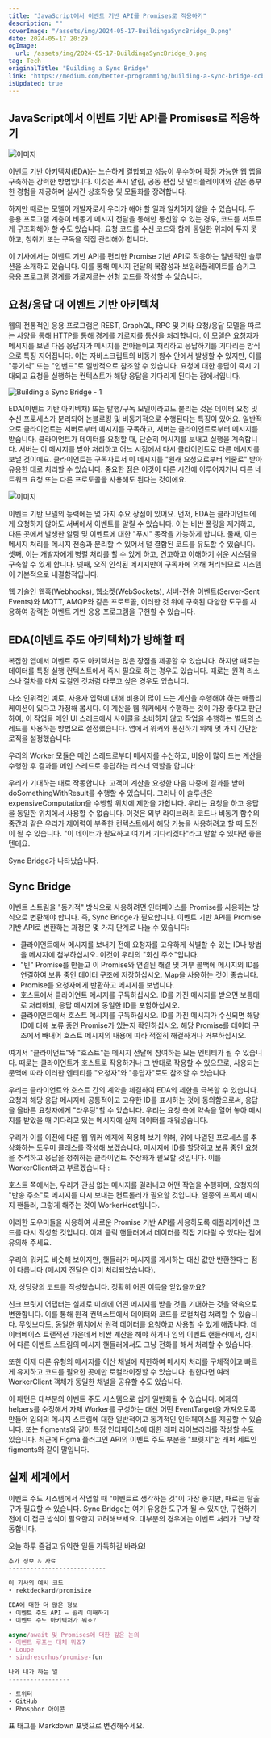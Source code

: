 ```yaml
---
title: "JavaScript에서 이벤트 기반 API를 Promises로 적용하기"
description: ""
coverImage: "/assets/img/2024-05-17-BuildingaSyncBridge_0.png"
date: 2024-05-17 20:29
ogImage: 
  url: /assets/img/2024-05-17-BuildingaSyncBridge_0.png
tag: Tech
originalTitle: "Building a Sync Bridge"
link: "https://medium.com/better-programming/building-a-sync-bridge-ccbd9fd920b5"
isUpdated: true
---
```





## JavaScript에서 이벤트 기반 API를 Promises로 적응하기

![이미지](/assets/img/2024-05-17-BuildingaSyncBridge_0.png)

이벤트 기반 아키텍처(EDA)는 느슨하게 결합되고 성능이 우수하며 확장 가능한 웹 앱을 구축하는 강력한 방법입니다. 이것은 푸시 알림, 공동 편집 및 멀티플레이어와 같은 풍부한 경험을 제공하며 실시간 상호작용 및 모듈화를 장려합니다.

하지만 때로는 모델이 개발자로서 우리가 해야 할 일과 일치하지 않을 수 있습니다. 두 응용 프로그램 계층이 비동기 메시지 전달을 통해만 통신할 수 있는 경우, 코드를 서투르게 구조화해야 할 수도 있습니다. 요청 코드를 수신 코드와 함께 동일한 위치에 두지 못하고, 청취기 또는 구독을 직접 관리해야 합니다.

<div class="content-ad"></div>

이 기사에서는 이벤트 기반 API를 편리한 Promise 기반 API로 적응하는 일반적인 솔루션을 소개하고 있습니다. 이를 통해 메시지 전달의 복잡성과 보일러플레이트를 숨기고 응용 프로그램 경계를 가로지르는 선형 코드를 작성할 수 있습니다.

## 요청/응답 대 이벤트 기반 아키텍처

웹의 전통적인 응용 프로그램은 REST, GraphQL, RPC 및 기타 요청/응답 모델을 따르는 사양을 통해 HTTP를 통해 경계를 가로지를 통신을 처리합니다. 이 모델은 요청자가 메시지를 보낸 다음 응답자가 메시지를 받아들이고 처리하고 응답하기를 기다리는 방식으로 특징 지어집니다. 이는 자바스크립트의 비동기 함수 안에서 발생할 수 있지만, 이를 "동기식" 또는 "인밴드"로 일반적으로 참조할 수 있습니다. 요청에 대한 응답이 즉시 기대되고 요청을 실행하는 컨텍스트가 해당 응답을 기다리게 된다는 점에서입니다.

![Building a Sync Bridge - 1](/assets/img/2024-05-17-BuildingaSyncBridge_1.png)

<div class="content-ad"></div>

EDA(이벤트 기반 아키텍처) 또는 발행/구독 모델이라고도 불리는 것은 데이터 요청 및 수신 프로세스가 분리되어 논블로킹 및 비동기적으로 수행된다는 특징이 있어요. 일반적으로 클라이언트는 서버로부터 메시지를 구독하고, 서버는 클라이언트로부터 메시지를 받습니다. 클라이언트가 데이터를 요청할 때, 단순히 메시지를 보내고 실행을 계속합니다. 서버는 이 메시지를 받아 처리하고 어느 시점에서 다시 클라이언트로 다른 메시지를 보낼 것이에요. 클라이언트는 구독자로서 이 메시지를 "원래 요청으로부터 외줄로" 받아 유용한 대로 처리할 수 있습니다. 중요한 점은 이것이 다른 시간에 이루어지거나 다른 네트워크 요청 또는 다른 프로토콜을 사용해도 된다는 것이에요.

![이미지](/assets/img/2024-05-17-BuildingaSyncBridge_2.png)

이벤트 기반 모델의 능력에는 몇 가지 주요 장점이 있어요. 먼저, EDA는 클라이언트에게 요청하지 않아도 서버에서 이벤트를 알릴 수 있습니다. 이는 비싼 폴링을 제거하고, 다른 곳에서 발생한 알림 및 이벤트에 대한 "푸시" 동작을 가능하게 합니다. 둘째, 이는 메시지 처리를 메시지 전송과 분리할 수 있어서 덜 결합된 코드를 유도할 수 있습니다. 셋째, 이는 개발자에게 병렬 처리를 할 수 있게 하고, 견고하고 이해하기 쉬운 시스템을 구축할 수 있게 합니다. 넷째, 오직 인식된 메시지만이 구독자에 의해 처리되므로 시스템이 기본적으로 내결함적입니다.

웹 기술인 웹훅(Webhooks), 웹소켓(WebSockets), 서버-전송 이벤트(Server-Sent Events)와 MQTT, AMQP와 같은 프로토콜, 이러한 것 위에 구축된 다양한 도구를 사용하여 강력한 이벤트 기반 응용 프로그램을 구현할 수 있습니다.

<div class="content-ad"></div>

## EDA(이벤트 주도 아키텍처)가 방해할 때

복잡한 앱에서 이벤트 주도 아키텍처는 많은 장점을 제공할 수 있습니다. 하지만 때로는 데이터를 특정 실행 컨텍스트에서 즉시 필요로 하는 경우도 있습니다. 때로는 원격 리소스나 절차를 마치 로컬인 것처럼 다루고 싶은 경우도 있습니다.

다소 인위적인 예로, 사용자 입력에 대해 비용이 많이 드는 계산을 수행해야 하는 애플리케이션이 있다고 가정해 봅시다. 이 계산을 웹 워커에서 수행하는 것이 가장 좋다고 판단하여, 이 작업을 메인 UI 스레드에서 사이클을 소비하지 않고 작업을 수행하는 별도의 스레드를 사용하는 방법으로 설정했습니다. 앱에서 워커와 통신하기 위해 몇 가지 간단한 로직을 설정했습니다:

우리의 Worker 모듈은 메인 스레드로부터 메시지를 수신하고, 비용이 많이 드는 계산을 수행한 후 결과를 메인 스레드로 응답하는 리스너 역할을 합니다:

<div class="content-ad"></div>

우리가 기대하는 대로 작동합니다. 고객이 계산을 요청한 다음 나중에 결과를 받아 doSomethingWithResult를 수행할 수 있습니다. 그러나 이 솔루션은 expensiveComputation을 수행할 위치에 제한을 가합니다. 우리는 요청을 하고 응답을 동일한 위치에서 사용할 수 없습니다. 이것은 외부 라이브러리 코드나 비동기 함수의 중간과 같은 우리가 제어력이 부족한 컨텍스트에서 해당 기능을 사용하려고 할 때 도전이 될 수 있습니다. "이 데이터가 필요하고 여기서 기다리겠다"라고 말할 수 있다면 좋을텐데요.

Sync Bridge가 나타났습니다.

## Sync Bridge

이벤트 스트림을 "동기적" 방식으로 사용하려면 인터페이스를 Promise를 사용하는 방식으로 변환해야 합니다. 즉, Sync Bridge가 필요합니다. 이벤트 기반 API를 Promise 기반 API로 변환하는 과정은 몇 가지 단계로 나눌 수 있습니다:

<div class="content-ad"></div>

- 클라이언트에서 메시지를 보내기 전에 요청자를 고유하게 식별할 수 있는 ID나 방법을 메시지에 첨부하십시오. 이것이 우리의 "회신 주소"입니다.
- "빈" Promise를 만들고 이 Promise와 연결된 해결 및 거부 콜백에 메시지의 ID를 연결하여 보류 중인 데이터 구조에 저장하십시오. Map을 사용하는 것이 좋습니다.
- Promise를 요청자에게 반환하고 메시지를 보냅니다.
- 호스트에서 클라이언트 메시지를 구독하십시오. ID를 가진 메시지를 받으면 보통대로 처리하되, 응답 메시지에 동일한 ID를 포함하십시오.
- 클라이언트에서 호스트 메시지를 구독하십시오. ID를 가진 메시지가 수신되면 해당 ID에 대해 보류 중인 Promise가 있는지 확인하십시오. 해당 Promise를 데이터 구조에서 빼내어 호스트 메시지의 내용에 따라 적절히 해결하거나 거부하십시오.

여기서 "클라이언트"와 "호스트"는 메시지 전달에 참여하는 모든 엔티티가 될 수 있습니다. 때로는 클라이언트가 호스트로 작용하거나 그 반대로 작용할 수 있으므로, 사용되는 문맥에 따라 이러한 엔티티를 "요청자"와 "응답자"로도 참조할 수 있습니다.

우리는 클라이언트와 호스트 간의 계약을 체결하여 EDA의 제한을 극복할 수 있습니다. 요청과 해당 응답 메시지에 공통적이고 고유한 ID를 표시하는 것에 동의함으로써, 응답을 올바른 요청자에게 "라우팅"할 수 있습니다. 우리는 요청 측에 약속을 열어 놓아 메시지를 받았을 때 기다리고 있는 메시지에 실제 데이터를 채워넣습니다.

우리가 이를 이전에 다룬 웹 워커 예제에 적용해 보기 위해, 위에 나열된 프로세스를 추상화하는 도우미 클래스를 작성해 보겠습니다. 메시지에 ID를 할당하고 보류 중인 요청을 추적하고 응답을 청취하는 클라이언트 추상화가 필요할 것입니다. 이를 WorkerClient라고 부르겠습니다 :

<div class="content-ad"></div>

호스트 쪽에서는, 우리가 관심 없는 메시지를 걸러내고 어떤 작업을 수행하며, 요청자의 "반송 주소"로 메시지를 다시 보내는 컨트롤러가 필요할 것입니다. 일종의 프록시 메시지 핸들러, 그렇게 해주는 것이 WorkerHost입니다.

이러한 도우미들을 사용하여 새로운 Promise 기반 API를 사용하도록 애플리케이션 코드를 다시 작성할 것입니다. 이제 클릭 핸들러에서 데이터를 직접 기다릴 수 있다는 점에 유의해 주세요.

우리의 워커도 비슷해 보이지만, 핸들러가 메시지를 게시하는 대신 값만 반환한다는 점이 다릅니다 (메시지 전달은 이미 처리되었습니다).

자, 상당량의 코드를 작성했습니다. 정확히 어떤 이득을 얻었을까요?

<div class="content-ad"></div>

신크 브릿지 어댑터는 실제로 미래에 어떤 메시지를 받을 것을 기대하는 것을 약속으로 변환합니다. 이를 통해 원격 컨텍스트에서 데이터와 코드를 로컬처럼 처리할 수 있습니다. 무엇보다도, 동일한 위치에서 원격 데이터를 요청하고 사용할 수 있게 해줍니다. 데이터베이스 트랜잭션 가운데서 비싼 계산을 해야 하거나 임의 이벤트 핸들러에서, 심지어 다른 이벤트 스트림의 메시지 핸들러에서도 그냥 전화를 해서 처리할 수 있습니다.

또한 이제 다른 유형의 메시지를 이산 채널에 제한하여 메시지 처리를 구체적이고 빠르게 유지하고 코드를 필요한 곳에만 로컬라이징할 수 있습니다. 원한다면 여러 WorkerClient 객체가 동일한 채널을 공유할 수도 있습니다.

이 패턴은 대부분의 이벤트 주도 시스템으로 쉽게 일반화될 수 있습니다. 예제의 helpers를 수정해서 자체 Worker를 구성하는 대신 어떤 EventTarget을 가져오도록 만들어 임의의 메시지 스트림에 대한 일반적이고 동기적인 인터페이스를 제공할 수 있습니다. 또는 figments와 같이 특정 인터페이스에 대한 래퍼 라이브러리를 작성할 수도 있습니다. 최근에 Figma 플러그인 API의 이벤트 주도 부분을 "브릿지"한 래퍼 세트인 figments와 같이 말입니다.

## 실제 세계에서

<div class="content-ad"></div>

이벤트 주도 시스템에서 작업할 때 "이벤트로 생각하는 것"이 가장 좋지만, 때로는 탈출구가 필요할 수 있습니다. Sync Bridge는 여기 유용한 도구가 될 수 있지만, 구현하기 전에 이 접근 방식이 필요한지 고려해보세요. 대부분의 경우에는 이벤트 처리가 그냥 작동합니다.

오늘 하루 즐겁고 유익한 일들 가득하길 바라요!

```js
추가 정보 & 자료
---------------------------

이 기사의 예시 코드
• rektdeckard/promisize

EDA에 대한 더 많은 정보
• 이벤트 주도 API – 원리 이해하기
• 이벤트 주도 아키텍처가 뭐죠?

async/await 및 Promises에 대한 깊은 논의
• 이벤트 루프는 대체 뭐죠?
• Loupe
• sindresorhus/promise-fun
```

```js
나와 내가 하는 일
-----------------

• 트위터
• GitHub
• Phosphor 아이콘
```

<div class="content-ad"></div>

표 태그를 Markdown 포맷으로 변경해주세요.